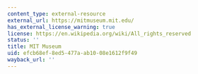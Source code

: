 ```yaml
---
content_type: external-resource
external_url: https://mitmuseum.mit.edu/
has_external_license_warning: true
license: https://en.wikipedia.org/wiki/All_rights_reserved
status: ''
title: MIT Museum
uid: efcb68ef-8ed5-477a-ab10-08e1612f9f49
wayback_url: ''
---
```

